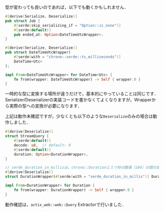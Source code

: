 型が変わっても良いのであれば，以下でも動くかもしれません．

```rust
#[derive(Serialize, Deserialize)]
pub struct Job {
    #[serde(skip_serializing_if = "Option::is_none")]
    #[serde(default)]
    pub ended_at: Option<DateTimeUtcWrapper>,
}

#[derive(Serialize, Deserialize)]
pub struct DateTimeUtcWrapper(
    #[serde(with = "chrono::serde::ts_milliseconds")]
    DateTime<Utc>
);

impl From<DateTimeUtcWrapper> for DateTime<Utc> {
    fn from(wrapper: DateTimeUtcWrapper) -> Self { wrapper.0 }
}
```

一時的な型に変換する場所が違うだけで，基本的にやっていることは同じです．Serializer/Deserializerの実装コードを書かなくてよくなりますが，Wrapperから実際の型への変換が必要になります．

上記は動作未確認ですが，少なくとも以下のような`Deserialize`のみの場合は動作しました．

```rust
#[derive(Deserialize)]
struct StreamQuery {
    #[serde(default)]
    decode: u8,  // default: 0
    #[serde(default)]
    duration: Option<DurationWrapper>,
}

// serde_duration_in_millisは，chrono::Durationとミリ秒の数値（i64）の間の変換を実装したモジュール
#[derive(Deserialize)]
struct DurationWrapper(#[serde(with = "serde_duration_in_millis")] Duration);

impl From<DurationWrapper> for Duration {
    fn from(wrapper: DurationWrapper) -> Self { wrapper.0 }
}
```

動作確認は，`actix_web::web::Query` Extractorで行いました．
